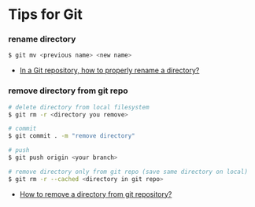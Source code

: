 # Tips for Git

### rename directory

```sh
$ git mv <previous name> <new name>
```

- [In a Git repository, how to properly rename a directory?](https://stackoverflow.com/questions/11183788/in-a-git-repository-how-to-properly-rename-a-directory)

### remove directory from git repo

```sh
# delete directory from local filesystem
$ git rm -r <directory you remove>

# commit
$ git commit . -m "remove directory"

# push
$ git push origin <your branch>
```

```sh
# remove directory only from git repo (save same directory on local)
$ git rm -r --cached <directory in git repo>
```

- [How to remove a directory from git repository?](https://stackoverflow.com/questions/6313126/how-to-remove-a-directory-from-git-repository)
